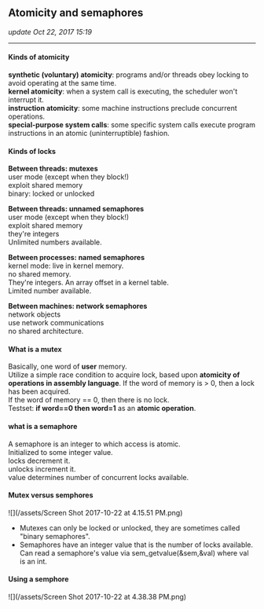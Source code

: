 ## Atomicity and semaphores
_update Oct 22, 2017  15:19_

---
#### Kinds of atomicity
**synthetic (voluntary) atomicity**: programs and/or threads obey locking to avoid operating at the same time.   
**kernel atomicity**: when a system call is executing, the scheduler won't interrupt it.   
**instruction atomicity**: some machine instructions preclude concurrent operations.  
**special-purpose system calls**: some specific system calls execute program instructions in an atomic (uninterruptible) fashion.  

#### Kinds of locks
**Between threads: mutexes**  
user mode (except when they block!)  
exploit shared memory  
binary: locked or unlocked   

**Between threads: unnamed semaphores**  
user mode (except when they block!)  
exploit shared memory  
they're integers  
Unlimited numbers available.  

**Between processes: named semaphores**  
kernel mode: live in kernel memory.  
no shared memory.  
They're integers. An array offset in a kernel table.   
Limited number available.  

**Between machines: network semaphores**  
network objects  
use network communications  
no shared architecture.   

#### What is a mutex
Basically, one word of **user** memory.  
Utilize a simple race condition to acquire lock, based upon **atomicity of operations in assembly language**. If the word of memory is > 0, then a lock has been acquired.  
If the word of memory == 0, then there is no lock.  
Testset: **if word==0 then word=1** as an **atomic operation**.  

#### what is a semaphore
A semaphore is an integer to which access is atomic.  
Initialized to some integer value.  
locks decrement it.  
unlocks increment it.  
value determines number of concurrent locks available.  

#### Mutex versus semphores
![](/assets/Screen Shot 2017-10-22 at 4.15.51 PM.png)

* Mutexes can only be locked or unlocked, they are sometimes called "binary semaphores".
* Semaphores have an integer value that is the number of locks available. Can read a semaphore's value via sem_getvalue(&sem,&val) where val is an int. 

#### Using a semphore
![](/assets/Screen Shot 2017-10-22 at 4.38.38 PM.png)
















